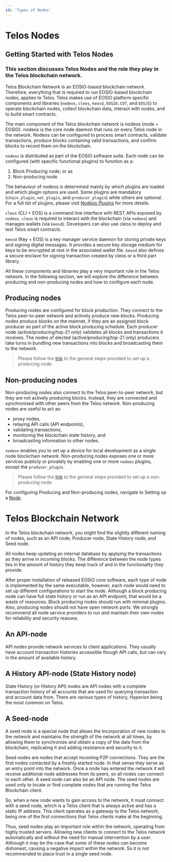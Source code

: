 ```yaml
---
id: 'Types of Nodes'
---
```


# Telos Nodes
## Getting Started with Telos Nodes
### This section discusses Telos Nodes and the role they play in the Telos blockchain network.

Telos Blockchain Network is an EOSIO-based blockchain network. Therefore, everything that is required to run EOSIO-based blockchain nodes, applies to Telos. Telos makes use of EOSIO platform specific components and libraries (`nodeos`, `cleos`, `keosd`, `EOSIO.CDT`, and `EOSJS`) to operate blockchain nodes, collect blockchain data, interact with nodes, and to build smart contracts.

The main component of the Telos blockchain network is nodeos (node + EOSIO). nodeos is the core node daemon that runs on every Telos node in the network. Nodeos can be configured to process smart contracts, validate transactions, produce blocks containing valid transactions, and confirm blocks to record them on the blockchain.

`nodeos` is distributed as part of the EOSIO software suite. Each node can be configured (with specific functional plugins) to function as a:
1. Block Producing node; or as 
2. Non-producing node.

The behaviour of nodeos is determined mainly by which plugins are loaded and which plugin options are used. Some plugins are mandatory (`chain_plugin`, `net_plugin`, and `producer_plugin`) while others are optional. For a full list of plugins, please visit [Nodeos Plugins](https://developers.eos.io/manuals/eos/latest/nodeos/plugins/index) for more details.

`cleos` (CLI + EOS) is a command line interface with REST APIs exposed by `nodeos`. `cleos` is required to interact with the blockchain (via `nodeos`) and manages wallets (via `keosd`). Developers can also use cleos to deploy and test Telos smart contracts.

`keosd` (Key + EOS)  is a key manager service daemon for storing private keys and signing digital messages. It provides a secure key storage medium for keys to be encrypted at rest in the associated wallet file. `keosd` also defines a secure enclave for signing transaction created by cleos or a third part library.

All these components and libraries play a very important role in the Telos network.
In the following section, we will explore the difference between producing and non-producing nodes and how to configure each node.

## Producing nodes
Producing nodes are configured for block production. They connect to the Telos peer-to-peer network and actively produce new blocks. Producing nodes produce blocks on the mainnet, if they are an assigned block producer as part of the active block producing schedule.
Each producer node (active/producing/top-21 only) validates all blocks and transactions it receives. The nodes of elected (active/producing/top-21 only) producers take turns in bundling new transactions into blocks and broadcasting them to the network.

> Please follow the [link](https://developers.eos.io/manuals/eos/latest/nodeos/usage/node-setups/producing-node) to the general steps provided to set up a producing node.

## Non-producing nodes
Non-producing nodes also connect to the Telos peer-to-peer network, but they are not actively producing blocks. Instead, they are connected and synchronised with other peers from the Telos network.  Non-producing nodes are useful to act as:
- proxy nodes, 
- relaying API calls (API endpoints), 
- validating transactions, 
- monitoring the blockchain state history, and 
- broadcasting information to other nodes.

`nodeos` enables you to set up a device for local development as a single node blockchain network.
Non-producing nodes exposes one or more services publicly or privately by enabling one or more `nodeos` plugins, except the `producer_plugin`.

> Please follow the [link](https://developers.eos.io/manuals/eos/latest/nodeos/usage/node-setups/non-producing-node) to the general steps provided to set up a non-producing node.

For configuring Producing and Non-producing nodes, navigate to Setting up a [Node](https://developers.eos.io/manuals/eos/latest/nodeos/usage/node-setups/index).

# Telos Blockchain Network
In the Telos blockchain network, you might find the slightly different naming of nodes, such as an API node, Producer node, State History node, and Seed node. 

All nodes keep updating an internal database by applying the transactions as they arrive in incoming blocks. The difference between the node types lies in the amount of history they keep track of and in the functionality they provide.

After proper installation of released EOSIO core software, each type of node is implemented by the same executable, however, each node would need to set up different configurations to start the node. Although a block producing node can have full state history or run as an API endpoint, that would be a waste of resources. Block producing nodes should run with minimal plugins. 
Also, producing nodes should not have open network ports. We strongly recommend all node service providers to run and maintain their own nodes for reliability and security reasons.

## An API-node
API nodes provide network services to client applications. They usually have account transaction histories accessible though API calls, but can vary in the amount of available history.

## A History API-node (State History node)
State History (or History API) nodes are API nodes with a complete transaction history of all accounts that are used for querying transaction and account data from. There are various types of history, Hyperion being the most common on Telos.



## A Seed-node
A seed node is a special node that allows the incorporation of new nodes to the network and maintains the strength of the network at all times, by allowing them to synchronize and obtain a copy of the data from the blockchain, replicating it and adding resistance and security to it.

Seed nodes are nodes that accept incoming P2P connections. They are the first nodes contacted by a freshly started node. In that sense they serve as an entry point into the network. Once a node has entered the network it will receive additional node addresses from its peers, so all nodes can connect to each other. A seed node can also be an API node. The seed nodes are used only to locate or find complete nodes that are running the Telos Blockchain client.

So, when a new node wants to gain access to the network, it must connect with a seed node, which is a Telos client that is always active and has a static IP address. This client operates as a gateway to the Telos network, being one of the first connections that Telos clients make at the beginning.

Thus, seed nodes play an important role within the network, operating from highly trusted servers. Allowing new clients to connect to the Telos network automatically and without the need for manual intervention by a user. Although it may be the case that some of these nodes can become dishonest, causing a negative impact within the network. So it is not recommended to place trust in a single seed node.
